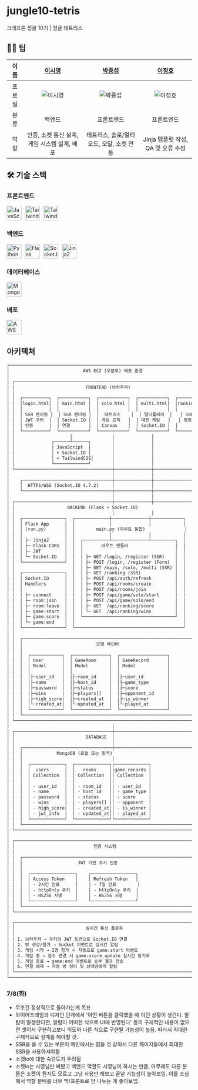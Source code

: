 # jungle10-tetris

크래프톤 정글 10기 | 정글 테트리스

## 👨‍💻 팀

| 이름 | [이시영](https://github.com/krsy0411)| [박중섭](https://github.com/crucial-sub) | [이정호](https://github.com/JGLeejungHo) |
| :-: | :-: | :-: | :-: |
| 프로필 | ![이시영](https://avatars.githubusercontent.com/u/90031820?v=4) | ![박중섭](https://avatars.githubusercontent.com/u/87363422?v=4) | ![이정호](https://avatars.githubusercontent.com/u/117905423?v=4) |
| 분류 | 백엔드 | 프론트엔드 | 프론트엔드 |
| 역할 | 인증, 소켓 통신 설계, 게임 시스템 설계, 배포 | 테트리스, 솔로/멀티 모드, 모달, 소켓 연동 | Jinja 템플릿 작성, QA 및 오류 수정 |

## 🛠️ 기술 스택

### 프론트엔드
<p style="display:flex; gap:10px">
    <img src="https://www.vectorlogo.zone/logos/javascript/javascript-icon.svg" alt="JavaScript" width="40px" height="40px">
    <img src="https://www.vectorlogo.zone/logos/tailwindcss/tailwindcss-icon.svg" alt="TailwindCSS" width="40px" height="40px">
    <img src="https://www.vectorlogo.zone/logos/socketio/socketio-icon.svg" alt="TailwindCSS" width="40px" height="40px">
</p>

### 백엔드
<p style="display:flex; gap:10px">
    <img src="https://cdn.jsdelivr.net/gh/devicons/devicon/icons/python/python-original.svg" alt="Python" width="40px" height="40px">
    <img src="https://www.vectorlogo.zone/logos/palletsprojects_flask/palletsprojects_flask-icon~v2.svg" alt="Flask" width="40px" height="40px">
    <img src="https://www.vectorlogo.zone/logos/socketio/socketio-icon.svg" alt="Socket.IO" width="40px" height="40px">
    <img src="https://www.vectorlogo.zone/logos/pocoo_jinja/pocoo_jinja-icon.svg" alt="Jinja2" width="40px" height="40px">
</p>

### 데이터베이스
<p style="display:flex; gap:10px">
    <img src="https://cdn.jsdelivr.net/gh/devicons/devicon/icons/mongodb/mongodb-original.svg" alt="MongoDB" width="40px" height="40px">
</p>

### 배포
<p style="display:flex; gap:10px">
    <img src="https://cdn.jsdelivr.net/gh/devicons/devicon/icons/amazonwebservices/amazonwebservices-plain-wordmark.svg" alt="AWS" width="40px" height="40px">
</p>

## 아키텍처
```markdown
┌────────────────────────────────────────────────────────────────────────────────┐
│                            AWS EC2 (우분투) 배포 환경                              │
│                                                                                │
│ ┌────────────────────────────────────────────────────────────────────────────┐ │
│ │                           FRONTEND (브라우저)                                │ │
│ │                                                                            │ │
│ │  ┌──────────┐  ┌───────────┐  ┌───────────┐  ┌───────────┐  ┌────────────┐ │ │
│ │  │login.html│  │ main.html │  │ solo.html │  │ multi.html│  │ranking.html│ │ │
│ │  │          │  │           │  │           │  │           │  │            │ │ │
│ │  │ SSR 렌더링 │  │ SSR 렌더링 │  │  테트리스    │  │ 멀티플레이  │   │ SSR 렌더링  │ │ │
│ │  │ JWT 쿠키  │  │ Socket.IO │  │ 게임 로직   │  │ 대전 게임   │   │ 랭킹 조회    │ │ │
│ │  │ 인증      │  │ 연결       │  │ Canvas    │  │ Socket.IO │  │            │ │ │
│ │  └──────────┘  └───────────┘  └───────────┘  └───────────┘  └───────────┘  │ │
│ │                     │               │              │                       │ │
│ │              ┌──────┴──────┐        │              │                       │ │
│ │              │ JavaScript  │        │              │                       │ │
│ │              │ + Socket.IO │        │              │                       │ │
│ │              │ + TailwindCSS│       │              │                       │ │
│ │              └─────────────┘        │              │                       │ │
│ └─────────────────────────────────────┼──────────────┼───────────────────────┘ │
│                                       │              │                         │
│    ┌──────────────────────────────────┼──────────────┼─────────────────────┐   │
│    │  HTTPS/WSS (Socket.IO 4.7.2)     │              │                     │   │
│    └──────────────────────────────────┼──────────────┼─────────────────────┘   │
│                                       │              │                         │
│ ┌─────────────────────────────────────┼──────────────┼───────────────────────┐ │
│ │                    BACKEND (Flask + Socket.IO)                             │ │
│ │                                     │              │                       │ │
│ │  ┌────────────────┐  ┌─────────────┼──────────────┼────────────┐          │ │
│ │  │ Flask App      │  │             │              │            │          │ │
│ │  │ (run.py)       │  │        main.py (라우트 통합)               │          │ │
│ │  │                │  │             │              │            │          │ │
│ │  │ ├─ Jinja2      │  │  ┌──────────┴──────────────┴─────────┐  │          │ │
│ │  │ ├─ Flask-CORS  │  │  │       라우트 핸들러                  │  │           │ │
│ │  │ ├─ JWT         │  │  │                                   │  │          │ │
│ │  │ └─ Socket.IO   │  │  │ ├─ GET /login, /register (SSR)    │  │          │ │
│ │  └────────────────┘  │  │ ├─ POST /login, /register (Form)  │  │          │ │
│ │                      │  │ ├─ GET /main, /solo, /multi (SSR) │  │          │ │
│ │  ┌────────────────┐  │  │ ├─ GET /ranking (SSR)             │  │          │ │
│ │  │ Socket.IO      │  │  │ ├─ POST /api/auth/refresh         │  │          │ │
│ │  │ Handlers       │  │  │ ├─ POST /api/rooms/create         │  │          │ │
│ │  │                │  │  │ ├─ POST /api/rooms/join           │  │          │ │
│ │  │ ├─ connect     │  │  │ ├─ POST /api/game/solo/start      │  │          │ │
│ │  │ ├─ room:join   │  │  │ ├─ POST /api/game/solo/end        │  │          │ │
│ │  │ ├─ room:leave  │  │  │ ├─ GET  /api/ranking/score        │  │          │ │
│ │  │ ├─ game:start  │  │  │ └─ GET  /api/ranking/wins         │  │          │ │
│ │  │ ├─ game:score  │  │  └───────────────────────────────────┘  │          │ │
│ │  │ └─ game:end    │  │                                         │          │ │
│ │  └────────────────┘  └─────────────────────────────────────────┘          │ │
│ │                                                                           │ │
│ │  ┌──────────────────────────────────────────────────────────────────────┐ │ │
│ │  │                            모델 레이어                                  │ │ │
│ │  │                                                                      │ │ │
│ │  │  ┌────────────┐  ┌──────────────┐  ┌──────────────────┐              │ │ │
│ │  │  │ User       │  │ GameRoom     │  │ GameRecord       │              │ │ │
│ │  │  │ Model      │  │ Model        │  │ Model            │              │ │ │
│ │  │  │            │  │              │  │                  │              │ │ │
│ │  │  │├─user_id   │  │├─room_id     │  │├─user_id         │              │ │ │
│ │  │  │├─name      │  │├─host_id     │  │├─game_type       │              │ │ │
│ │  │  │├─password  │  │├─status      │  │├─score           │              │ │ │
│ │  │  │├─wins      │  │├─players[]   │  │├─opponent_id     │              │ │ │
│ │  │  │├─high_score│  │├─created_at  │  │├─is_winner       │              │ │ │
│ │  │  │└─created_at│  │└─updated_at  │  │└─played_at       │              │ │ │
│ │  │  └────────────┘  └──────────────┘  └──────────────────┘              │ │ │
│ │  └──────────────────────────────────────────────────────────────────────┘ │ │
│ └───────────────────────────────────────────────────────────────────────────┘ │
│                                       │                                       │
│ ┌─────────────────────────────────────┼─────────────────────────────────────┐ │
│ │                           DATABASE  │                                     │ │
│ │                                     │                                     │ │
│ │  ┌──────────────────────────────────┼──────────────────────────────────┐  │ │
│ │  │             MongoDB (로컬 또는 원격)                                   │  │ │
│ │  │                                  │                                  │  │ │
│ │  │  ┌─────────────┐  ┌─────────────┐┌─────────────┐                    │  │ │
│ │  │  │  users      │  │   rooms     ││game_records │                    │  │ │
│ │  │  │ Collection  │  │ Collection  ││ Collection  │                    │  │ │
│ │  │  │             │  │             ││             │                    │  │ │
│ │  │  │ - user_id   │  │ - room_id   ││ - user_id   │                    │  │ │
│ │  │  │ - name      │  │ - host_id   ││ - game_type │                    │  │ │
│ │  │  │ - password  │  │ - status    ││ - score     │                    │  │ │
│ │  │  │ - wins      │  │ - players[] ││ - opponent  │                    │  │ │
│ │  │  │ - high_score│  │ - created_at││ - is_winner │                    │  │ │
│ │  │  │ - jwt_info  │  │ - updated_at││ - played_at │                    │  │ │
│ │  │  └─────────────┘  └─────────────┘└─────────────┘                    │  │ │
│ │  └─────────────────────────────────────────────────────────────────────┘  │ │
│ └───────────────────────────────────────────────────────────────────────────┘ │
│                                                                               │
│ ┌───────────────────────────────────────────────────────────────────────────┐ │
│ │                              인증 시스템                                     │ │
│ │                                                                           │ │
│ │  ┌─────────────────────────────────────────────────────────────────────┐  │ │
│ │  │                     JWT 기반 쿠키 인증                                  │  │ │
│ │  │                                                                      │  │ │
│ │  │  ┌─────────────────┐    ┌─────────────────┐                          │  │ │
│ │  │  │ Access Token    │    │ Refresh Token   │                          │  │ │
│ │  │  │ - 2시간 만료      │    │ - 7일 만료        │                          │  │ │
│ │  │  │ - httpOnly 쿠키  │    │ - httpOnly 쿠키  │                          │  │ │
│ │  │  │ - HS256 서명     │    │ - HS256 서명     │                          │  │ │
│ │  │  └─────────────────┘    └─────────────────┘                          │  │ │
│ │  └──────────────────────────────────────────────────────────────────────┘  │ │
│ └────────────────────────────────────────────────────────────────────────────┘ │
│                                                                                │
│ ┌────────────────────────────────────────────────────────────────────────────┐ │
│ │                           실시간 통신 플로우                                    │ │
│ │                                                                             │ │
│ │ 1. 브라우저 → 쿠키의 JWT 토큰으로 Socket.IO 연결                                   │ │
│ │ 2. 방 생성/참가 → Socket 이벤트로 실시간 알림                                       │ │
│ │ 3. 게임 시작 → 2명 참가 시 자동으로 game:start 이벤트                                │ │
│ │ 4. 게임 중 → 점수 변경 시 game:score_update 실시간 동기화                           │ │
│ │ 5. 게임 종료 → game:end 이벤트로 승부 결과 전송                                     │ │
│ │ 6. 연결 해제 → 자동 방 정리 및 상대방에게 알림                                        │ │
│ └─────────────────────────────────────────────────────────────────────────────┘ │
└─────────────────────────────────────────────────────────────────────────────────┘
```

### 7/8(화)

- 무조건 정상적으로 돌아가는게 목표
- 와이어프레임과 디자인 단계에서 '어떤 버튼을 클릭했을 때 이런 상황이 생긴다. 알람이 발생한다면, 알람이 어떠한 식으로 UI에 반영된다' 등의 구체적인 내용이 없으면 셋이서 구현하고보니 의도와 다른 식으로 구현될 가능성이 높음. 따라서 최대한 구체적으로 설계를 해야할 것.
- SSR을 쓸 수 있는 부분이 메인에서는 힘들 것 같아서 다른 페이지들에서 최대한 SSR을 사용하셔야함
- 소켓io에 대한 숙련도가 우려됨
- 소켓io는 시영님만 써봤고 백엔드 역할도 시영님이 하시는 만큼, 아무래도 다른 분들은 소켓이 뭔지도 모르고 그냥 사용만 해보고 끝날 가능성이 높아보임. 이를 조심해서 역할 분배를 너무 백/프론트로 안 나누는 게 좋아보임.

